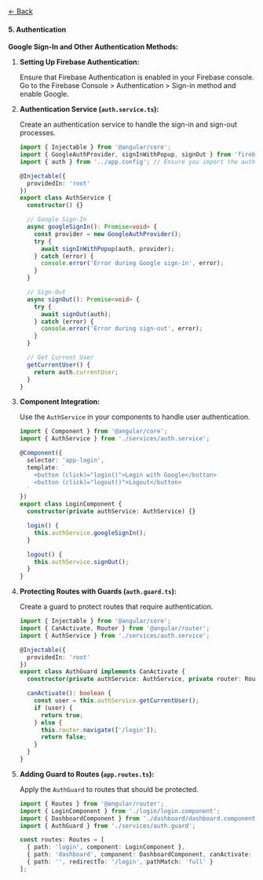 [<- Back](overview.md)

#### 5. Authentication

**Google Sign-In and Other Authentication Methods:**

1. **Setting Up Firebase Authentication:**

   Ensure that Firebase Authentication is enabled in your Firebase console. Go to the Firebase Console > Authentication > Sign-in method and enable Google.

2. **Authentication Service (`auth.service.ts`):**

   Create an authentication service to handle the sign-in and sign-out processes.

   ```typescript
   import { Injectable } from '@angular/core';
   import { GoogleAuthProvider, signInWithPopup, signOut } from 'firebase/auth';
   import { auth } from '../app.config'; // Ensure you import the auth instance from your configuration file

   @Injectable({
     providedIn: 'root'
   })
   export class AuthService {
     constructor() {}

     // Google Sign-In
     async googleSignIn(): Promise<void> {
       const provider = new GoogleAuthProvider();
       try {
         await signInWithPopup(auth, provider);
       } catch (error) {
         console.error('Error during Google sign-in', error);
       }
     }

     // Sign-Out
     async signOut(): Promise<void> {
       try {
         await signOut(auth);
       } catch (error) {
         console.error('Error during sign-out', error);
       }
     }

     // Get Current User
     getCurrentUser() {
       return auth.currentUser;
     }
   }
   ```

3. **Component Integration:**

   Use the `AuthService` in your components to handle user authentication.

   ```typescript
   import { Component } from '@angular/core';
   import { AuthService } from './services/auth.service';

   @Component({
     selector: 'app-login',
     template: `
       <button (click)="login()">Login with Google</button>
       <button (click)="logout()">Logout</button>
     `
   })
   export class LoginComponent {
     constructor(private authService: AuthService) {}

     login() {
       this.authService.googleSignIn();
     }

     logout() {
       this.authService.signOut();
     }
   }
   ```

4. **Protecting Routes with Guards (`auth.guard.ts`):**

   Create a guard to protect routes that require authentication.

   ```typescript
   import { Injectable } from '@angular/core';
   import { CanActivate, Router } from '@angular/router';
   import { AuthService } from './services/auth.service';

   @Injectable({
     providedIn: 'root'
   })
   export class AuthGuard implements CanActivate {
     constructor(private authService: AuthService, private router: Router) {}

     canActivate(): boolean {
       const user = this.authService.getCurrentUser();
       if (user) {
         return true;
       } else {
         this.router.navigate(['/login']);
         return false;
       }
     }
   }
   ```

5. **Adding Guard to Routes (`app.routes.ts`):**

   Apply the `AuthGuard` to routes that should be protected.

   ```typescript
   import { Routes } from '@angular/router';
   import { LoginComponent } from './login/login.component';
   import { DashboardComponent } from './dashboard/dashboard.component';
   import { AuthGuard } from './services/auth.guard';

   const routes: Routes = [
     { path: 'login', component: LoginComponent },
     { path: 'dashboard', component: DashboardComponent, canActivate: [AuthGuard] },
     { path: '', redirectTo: '/login', pathMatch: 'full' }
   ];
   ```
